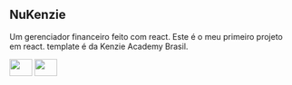 ## NuKenzie

Um gerenciador financeiro feito com react.
Este é o meu primeiro projeto em react.
template é da Kenzie Academy Brasil.

<div>
  <img height='30' width='40' src="https://cdn.jsdelivr.net/gh/devicons/devicon/icons/typescript/typescript-original.svg" />          
  <img height='30' width='40' src="https://cdn.jsdelivr.net/gh/devicons/devicon/icons/react/react-original.svg" />       
</div>
